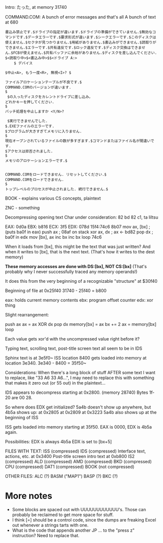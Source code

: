 Intro: たった, at memory 31740

COMMAND.COM: A bunch of error messages and that's all
	A bunch of text at 680

	書込み禁止です.$ドライブの指定が違います.$ドライブの準備ができていません.$無効なコマンドです.$データエラーです.$要求形式が違います.$シークエラーです.$このディスクは使えません.$セクタが見つかりません.$用紙がありません.$書込みができません.$読取りができません.$エラーです.$共有違反です.$ロック違反です.$ディスク交換はできません.$FCBが使えません.$共有バッファに余裕がありません.$ディスクを差し込んでください.
	$<読取り中>$<書込み中>$$<ドライブ A:>
		$ デバイス

	$中止<A>, もう一度<R>, 無視<I>? $

	ファイルアロケーションテーブルが不良です.$
	COMMAND.COMのバージョンが違います.
	$
	 $の入ったディスクをカレントドライブに差し込み，
	どれかキーを押してください.
	$
	バッチ処理を中止しますか <Y/N>?

	 $実行できませんでした.
	$.EXEファイルのエラーです.
	$プログラムが大きすぎてメモリに入りません.
	$
	現在オープンされているファイルの数が多すぎます.$コマンドまたはファイル名が間違いです.
	$アクセスは拒否されました.
	$
	メモリのアロケーションエラーです.$


	COMMAND.COMをロードできません. リセットしてください.$
	COMMAND.COMをロードできません.
	$
	トップレベルのプロセスが中止されました. 続行できません.$

BOOK - explains various CS concepts, plaintext

ZNC - something

Decompressing opening text
	Char under consideration: 82 bd 82 c1, ta liltsu

EAX: 0d0a      EBX: b816   ECX: 3f5    EDX: 078d
15f4:74c6 8b07 mov ax, [bx]  ; (puts ba0f in eax)
push ax                      ; 08af on stack
xor ax, dx                   ; ax <- bd82
pop dx                       ; ba0f in edx
mov [bx], ax
inc bx
inc bx
loop 74c6

When it loads from [bx], this might be the text that was just written?
And when it writes to [bx], that is the next text. (That's how it writes to the dest memory)

**These memory accesses are done with DS:[bx], NOT CS:[bx]**
(That's probably why I never successfully traced any memory operands!)

It does this from the very beginning of a recognizable "structure" at $30f40

Beginning of file at 0x25f40
31740 - 25f40 = b800

eax: holds current memory contents
ebx: program offset counter
edx: xor thing

Slight rearrangement:

push ax
ax = ax XOR dx
pop dx
memory[bx] = ax
bx += 2
ax = memory[bx]
loop

Each value gets xor'd with the uncompressed value right before it?

Typing text, scrolling text, post-title screen text all seem to be in IDS

Sphinx text is at 3e5f0~
	ISS location 8400 gets loaded into memory at location 3e340.
	3e340 - 8400 = 35f50~

Considerations: When there's a long block of stuff AFTER some text I want to replace, like "33 A6 33 A6...", I may need to replace this with something that makes it zero out (or 55 out) in the plaintext...

IDS appears to decompress starting at 0x2800. (memory 28740)
Bytes 1f-20 are 00 28.

So where does EDX get initialized?
	5a4b doesn't show up anywhere, but 4b5a shows up:
		at 0x2805
		at 0x2809
		at 0x3223
	5a4b also shows up at the beginning of ISS

ISS gets loaded into memory starting at 35f50.
	EAX is 0000, EDX is 4b5a again.

Possibilities:
	EDX is always 4b5a
	EDX is set to [bx+5]

FILES WITH TEXT:
	ISS (compressed)
	IDS (compressed)
		Interface text, actions, etc. at 0x3400
		Post-title screen intro text at 0xb800
	IS2 (compressed)
	ALD (compressed)
	AMD (compressed)
	BKD (compressed)
	CPU (compressed)
	DAT1 (compressed)
	BOOK (not compressed)

OTHER FILES:
	ALC (?)
	BASM ("MAP1")
	BASP (?)
	BKC (?)

# More notes
* Some blocks are spaced out with UUUUUUUUUUUU's. Those can probably be reclaimed to get more space for stuff.
* I think [=] should be a control code, since the dumps are freaking Excel out whenever a strings tarts with one.
* What is the code that appends another JP ... to the "press z" instruction? Need to replace that.